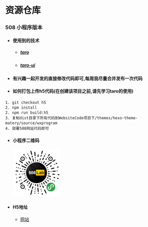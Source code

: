 # 资源仓库
### 508 小程序版本

- #### 使用到的技术
    - ##### [taro](https://nervjs.github.io/taro/docs/README.html)
    - ##### [taro-ui](https://taro-ui.aotu.io/#/docs/introduction)

- #### 有兴趣一起开发的直接修改代码即可,每周我尽量合并发布一次代码

- #### 如何打包上传h5代码(在创建该项目之前,请先学习taro的使用)
```
1. git checkout h5
2. npm install 
2. npm run build:h5
3. 复制dist目录下所有代码到WebsiteCode项目下/themes/hexo-theme-matery/source/wxprogram
4. 部署508网站代码即可
```

- #### 小程序二维码
    <img src="./doc/qycode.jpg" width="150px" height="150px">
- #### H5地址
    - [网站](https://508lab.github.io/wxprogram)

